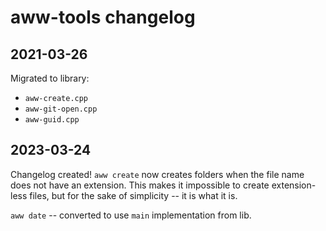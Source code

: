 # aww-tools changelog


## 2021-03-26

Migrated to library:
- `aww-create.cpp`
- `aww-git-open.cpp`
- `aww-guid.cpp`

## 2023-03-24

Changelog created!
`aww create` now creates folders when the file name does not have an extension. This makes it impossible to create extension-less files, but for the sake of simplicity -- it is what it is.

`aww date` -- converted to use `main` implementation from lib.








